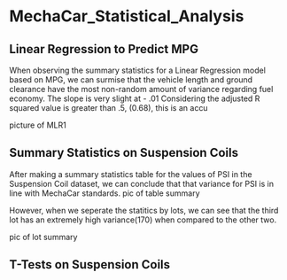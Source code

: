 # MechaCar_Statistical_Analysis

## Linear Regression to Predict MPG
When observing the summary statistics for a Linear Regression model based on MPG, we can surmise that the vehicle length and ground clearance have the most non-random amount of variance regarding fuel economy. 
The slope is very slight at - .01
Considering the adjusted R squared value is greater than .5, (0.68), this is an accu

picture of MLR1

## Summary Statistics on Suspension Coils
After making a summary statistics table for the values of PSI in the Suspension Coil dataset, we can conclude that that variance for PSI is in line with MechaCar standards.
pic of table summary

However, when we seperate the statitics by lots, we can see that the third lot has an extremely high variance(170) when compared to the other two. 

pic of lot summary

## T-Tests on Suspension Coils



